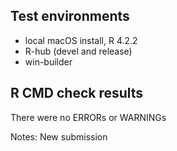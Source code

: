 ## Test environments

* local macOS install, R 4.2.2
* R-hub (devel and release)
* win-builder

## R CMD check results

There were no ERRORs or WARNINGs

Notes:
  New submission
